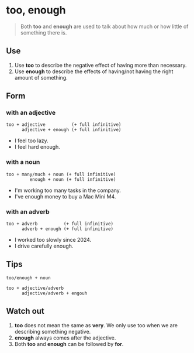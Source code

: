 # too, enough

> Both **too** and **enough** are used to talk about how much or how little of something there is.

## Use

1. Use **too** to describe the negative effect of having more than necessary.
2. Use **enough** to describe the effects of having/not having the right amount of something.

## Form

### with an adjective

```text
too + adjective          (+ full infinitive)
      adjective + enough (+ full infinitive)
```

- I feel too lazy.
- I feel hard enough.

### with a noun

```text
too + many/much + noun (+ full infinitive)
         enough + noun (+ full infinitive)
```

- I'm working too many tasks in the company.
- I've enough money to buy a Mac Mini M4.

### with an adverb

```text
too + adverb          (+ full infinitive)
      adverb + enough (+ full infinitive)
```

- I worked too slowly since 2024.
- I drive carefully enough.

## Tips

```text
too/enough + noun

too + adjective/adverb
      adjective/adverb + engouh
```

## Watch out

1. **too** does not mean the same as **very**. We only use too when we are describing something negative.
2. **enough** always comes after the adjective.
3. Both **too** and **enough** can be followed by **for**.
